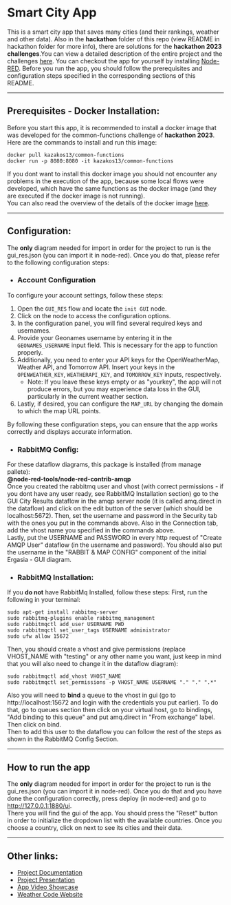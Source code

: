 # Smart City App
This is a smart city app that saves many cities (and their rankings, weather and other data). Also in the <strong>hackathon</strong> folder of this repo (view README in hackathon folder for more info), there are solutions for the <strong>hackathon 2023 challenges</strong>.You can view a detailed description of the entire project and the challenges [here](/files/Assignment_Internet-Services.pdf). You can checkout the app for yourself by installing [Node-RED](https://nodered.org/). Before you run the app, you should follow the prerequisites and configuration steps specified in the corresponding sections of this README.

---
## Prerequisites - Docker Installation:
Before you start this app, it is recommended to install a docker image that was developed for the common-functions challenge of <strong>hackathon 2023</strong>. Here are the commands to install and run this image:
```
docker pull kazakos13/common-functions
docker run -p 8080:8080 -it kazakos13/common-functions
```
If you dont want to install this docker image you should not encounter any problems in the execution of the app, because some local flows were developed, which have the same functions as the docker image (and they are executed if the docker image is not running).
<br>
You can also read the overview of the details of the docker image [here](https://hub.docker.com/r/kazakos13/common-functions).

---
## Configuration:
The <strong>only</strong> diagram needed for import in order for the project to run is the gui_res.json (you can import it in node-red). Once you do that, please refer to the following configuration steps:

* ### Account Configuration

To configure your account settings, follow these steps:

1. Open the `GUI_RES` flow and locate the `init GUI` node.
2. Click on the node to access the configuration options.
3. In the configuration panel, you will find several required keys and usernames.
4. Provide your Geonames username by entering it in the `GEONAMES_USERNAME` input field. This is necessary for the app to function properly.
5. Additionally, you need to enter your API keys for the OpenWeatherMap, Weather API, and Tomorrow API. Insert your keys in the `OPENWEATHER_KEY`, `WEATHERAPI_KEY`, and `TOMORROW_KEY` inputs, respectively.
   - Note: If you leave these keys empty or as "yourkey", the app will not produce errors, but you may experience data loss in the GUI, particularly in the current weather section.
6. Lastly, if desired, you can configure the `MAP_URL` by changing the domain to which the map URL points.

By following these configuration steps, you can ensure that the app works correctly and displays accurate information.

* ### RabbitMQ Config:
For these dataflow diagrams, this package is installed (from manage pallete):<br>
<strong>@node-red-tools/node-red-contrib-amqp</strong>
<br>
Once you created the rabbitmq user and vhost (with correct permissions - if you dont have any user ready, see RabbitMQ Installation section) go to the GUI City Results dataflow in the amqp server node (it is called amq.direct in the dataflow) and click on the edit button of the server (which should be localhost:5672). Then, set the username and password in the Security tab with the ones you put in the commands above. Also in the Connection tab, add the vhost name you specified in the commands above.
<br>
Lastly, put the USERNAME and PASSWORD in every http request of "Create AMQP User" dataflow (in the username and password). You should also put the username in the "RABBIT & MAP CONFIG" component of the initial Ergasia - GUI diagram.

* ### RabbitMQ Installation:

If you <strong>do not</strong> have RabbitMq Installed, follow these steps:
First, run the following in your terminal:

```
sudo apt-get install rabbitmq-server
sudo rabbitmq-plugins enable rabbitmq_management
sudo rabbitmqctl add_user USERNAME PWD
sudo rabbitmqctl set_user_tags USERNAME administrator
sudo ufw allow 15672
```
Then, you should create a vhost and give permissions (replace VHOST_NAME with "testing" or any other name you want, just keep in mind that you will also need to change it in the dataflow diagram):
```
sudo rabbitmqctl add_vhost VHOST_NAME
sudo rabbitmqctl set_permissions -p VHOST_NAME USERNAME "." "." ".*"
```
Also you will need to <strong>bind</strong> a queue to the vhost in gui (go to http://localhost:15672 and login with the credentials you put earlier). To do that, go to queues section then click on your virtual host, go to bindings, "Add binding to this queue" and put amq.direct in "From exchange" label. Then click on bind.
<br>
Then to add this user to the dataflow you can follow the rest of the steps as shown in the RabbitMQ Config Section.

---
## How to run the app
The <strong>only</strong> diagram needed for import in order for the project to run is the gui_res.json (you can import it in node-red). Once you do that and you have done the configuration correctly, press deploy (in node-red) and go to http://127.0.0.1:1880/ui.
<br>There you will find the gui of the app. You should press the "Reset" button in order to initialize the dropdown list with the available countries. Once you choose a country, click on next to see its cities and their data.


---
## Other links:
* [Project Documentation](/files/Assignment_Internet-Services.pdf)
* [Project Presentation](https://docs.google.com/presentation/d/1f97FI4AqBjPz9CGxmDQP-JCVLRFj-Qf1/edit?usp=sharing&ouid=107246824104571234611&rtpof=true&sd=true)
* [App Video Showcase](https://youtu.be/Vl41Rlwa7sM)
* [Weather Code Website](https://www.nodc.noaa.gov/archive/arc0021/0002199/1.1/data/0-data/HTML/WMO-CODE/WMO4677.HTM)
